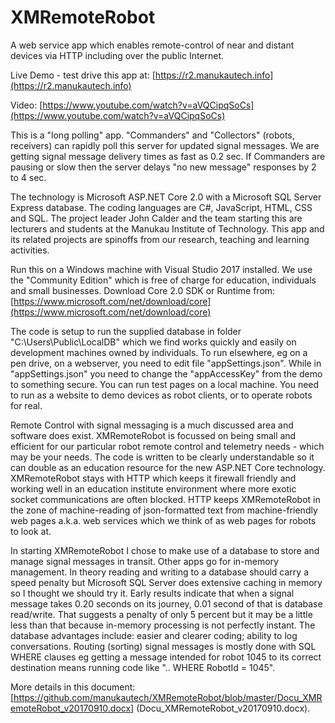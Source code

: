 # XMRemoteRobot
A web service app which enables remote-control of near and distant devices via HTTP including over the public Internet.

Live Demo - test drive this app at:
[https://r2.manukautech.info](https://r2.manukautech.info)

Video:
[https://www.youtube.com/watch?v=aVQCipqSoCs](https://www.youtube.com/watch?v=aVQCipqSoCs)

This is a "long polling" app. "Commanders" and "Collectors" (robots, receivers) can rapidly poll this server for updated signal messages. We are getting signal message delivery times as fast as 0.2 sec. If Commanders are pausing or slow then the server delays "no new message" responses by 2 to 4 sec.

The technology is Microsoft ASP.NET Core 2.0 with a Microsoft SQL Server Express database. The coding languages are C#, JavaScript, HTML, CSS and SQL. The project leader John Calder and the team starting this are lecturers and students at the Manukau Institute of Technology. This app and its related projects are spinoffs from our research, teaching and learning activities. 

Run this on a Windows machine with Visual Studio 2017 installed. We use the "Community Edition" which is free of charge for education, individuals and small businesses. Download Core 2.0 SDK or Runtime from:
[https://www.microsoft.com/net/download/core](https://www.microsoft.com/net/download/core)

The code is setup to run the supplied database in folder "C:\Users\Public\LocalDB" which we find works quickly and easily on development machines owned by individuals. To run elsewhere, eg on a pen drive, on a webserver, you need to edit file "appSettings.json". While in "appSettings.json" you need to change the "appAccessKey" from the demo to something secure. You can run test pages on a local machine. You need to run as a website to demo devices as robot clients, or to operate robots for real.

Remote Control with signal messaging is a much discussed area and software does exist. XMRemoteRobot is focussed on being small and efficient for our particular robot remote control and telemetry needs - which may be your needs. The code is written to be clearly understandable so it can double as an education resource for the new ASP.NET Core technology. XMRemoteRobot stays with HTTP which keeps it firewall friendly and working well in an education institute environment where more exotic socket communications are often blocked. HTTP keeps XMRemoteRobot in the zone of machine-reading of json-formatted text from machine-friendly web pages a.k.a. web services which we think of as web pages for robots to look at.

In starting XMRemoteRobot I chose to make use of a database to store and manage signal messages in transit. Other apps go for in-memory management. In theory reading and writing to a database should carry a speed penalty but Microsoft SQL Server does extensive caching in memory so I thought we should try it. Early results indicate that when a signal message takes 0.20 seconds on its journey, 0.01 second of that is database read/write. That suggests a penalty of only 5 percent but it may be a little less than that because in-memory processing is not perfectly instant. The database advantages include: easier and clearer coding; ability to log conversations. Routing (sorting) signal messages is mostly done with SQL WHERE clauses eg getting a message intended for robot 1045 to its correct destination means running code like ".. WHERE RobotId = 1045".

More details in this document: [https://github.com/manukautech/XMRemoteRobot/blob/master/Docu_XMRemoteRobot_v20170910.docx] (Docu_XMRemoteRobot_v20170910.docx). 

